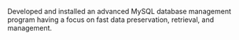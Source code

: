 Developed and installed an advanced MySQL database management program having a focus on fast data preservation, retrieval, and management. 
